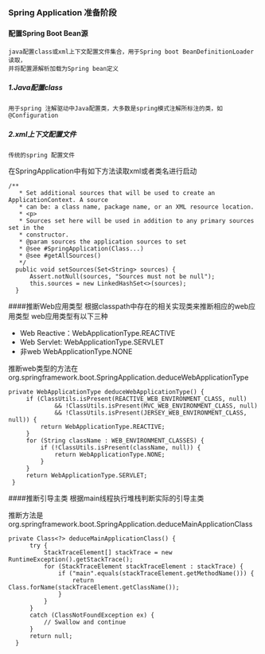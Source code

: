 ### Spring Application 准备阶段
    
   #### 配置Spring Boot Bean源
    java配置class或xml上下文配置文件集合，用于Spring boot BeanDefinitionLoader读取，
    并将配置源解析加载为Spring bean定义
    
   ##### 1.Java配置class
    用于spring 注解驱动中Java配置类，大多数是spring模式注解所标注的类，如@Configuration
    
   ##### 2.xml上下文配置文件
    传统的spring 配置文件
   
  在SpringApplication中有如下方法读取xml或者类名进行启动
  ~~~~java_holder_method_tree
  /**
  	 * Set additional sources that will be used to create an ApplicationContext. A source
  	 * can be: a class name, package name, or an XML resource location.
  	 * <p>
  	 * Sources set here will be used in addition to any primary sources set in the
  	 * constructor.
  	 * @param sources the application sources to set
  	 * @see #SpringApplication(Class...)
  	 * @see #getAllSources()
  	 */
  	public void setSources(Set<String> sources) {
  		Assert.notNull(sources, "Sources must not be null");
  		this.sources = new LinkedHashSet<>(sources);
  	}
~~~~
####推断Web应用类型
    根据classpath中存在的相关实现类来推断相应的web应用类型
    web应用类型有以下三种
   - Web Reactive：WebApplicationType.REACTIVE
   - Web Servlet: WebApplicationType.SERVLET
   - 非web WebApplicationType.NONE
   
   推断web类型的方法在org.springframework.boot.SpringApplication.deduceWebApplicationType
   ~~~~java_holder_method_tree
   private WebApplicationType deduceWebApplicationType() {
   		if (ClassUtils.isPresent(REACTIVE_WEB_ENVIRONMENT_CLASS, null)
   				&& !ClassUtils.isPresent(MVC_WEB_ENVIRONMENT_CLASS, null)
   				&& !ClassUtils.isPresent(JERSEY_WEB_ENVIRONMENT_CLASS, null)) {
   			return WebApplicationType.REACTIVE;
   		}
   		for (String className : WEB_ENVIRONMENT_CLASSES) {
   			if (!ClassUtils.isPresent(className, null)) {
   				return WebApplicationType.NONE;
   			}
   		}
   		return WebApplicationType.SERVLET;
   	}
   ~~~~
 
 ####推断引导主类
    根据main线程执行堆栈判断实际的引导主类
    
  推断方法是org.springframework.boot.SpringApplication.deduceMainApplicationClass
  
  ~~~~java_holder_method_tree
  private Class<?> deduceMainApplicationClass() {
  		try {
  			StackTraceElement[] stackTrace = new RuntimeException().getStackTrace();
  			for (StackTraceElement stackTraceElement : stackTrace) {
  				if ("main".equals(stackTraceElement.getMethodName())) {
  					return Class.forName(stackTraceElement.getClassName());
  				}
  			}
  		}
  		catch (ClassNotFoundException ex) {
  			// Swallow and continue
  		}
  		return null;
  	}
 ~~~~
    